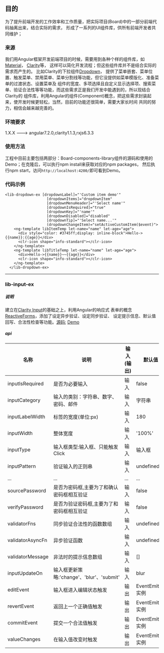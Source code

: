 ## 目的
   为了提升前端开发的工作效率和工作质量，把实际项目(Board)中的一部分前端代码抽离出来，结合实际的需求，
形成了一系列的UI组件库，供所有前端开发者共同维护；

### 来源
   我们用Angular框架开发前端项目的时候，需要用到各种个样的组件库，如[Material](https://material.angular.io/)，
[Clarity](https://clarity.design/)等， 这样可以简化开发流程；但这些组件库并不是结合实际的需求而产生的。
比如Clarity的下拉组件[Dropdown](https://clarity.design/documentation/dropdowns)，
提供了菜单嵌套、菜单位置、触发菜单、禁用菜单、菜单分割线等功能，但它没提供如菜单模版化、准备菜单的过渡状态、设置菜单及
组件的宽度、多项选择且自定义显示选择项、搜索菜单、验证合法性等等功能，而这些需求正是我们开发中能遇到的，所以现结合Clarity的
组件库，利用Angular的组件(Component)概念，把这些需求封装起来，使开发时候更轻松，当然，目前的功能还很简单，需要大家长时间
共同的努力，相信会越来越完善的。

### 环境要求
1.X.X ---> angular7.2.0,clarity1.1.3,rxjs6.3.3

### 使用方法
工程中目前主要包括两部分：Board-components-library组件的源码和使用的Demo；在克隆后，可以执行npm install来获取对应的npm packages，
然后执行npm start，访问`http://localhost:4200/`即可看到Demo。

### 代码示例
 ```
 <lib-dropdown-ex [dropdownLabel]="'Custom item demo'"
                    [dropdownItems]="dropdownItem"
                    [dropdownMenuHeader]="'Select name'"
                    [dropdownIsRequired]="true"
                    [dropdownKey]="'name'"
                    [dropdownDisabled]="disabled"
                    [dropdownTip]="'Select name...'"
                    (dropdownChangeItem)="setActiveCustomItem($event)">
     <ng-template libItemTemp let-name="name" let-age="age">
       <div style="color: #3745ff;display: inline-block">Hello->{{name}}:{{age}}</div>
       <clr-icon shape="info-standard"></clr-icon>
     </ng-template>
     <ng-template libTitleTemp let-name="name" let-age="age">
       <div>Hello->{{name}}~~{{age}}</div>
       <clr-icon shape="info-standard"></clr-icon>
     </ng-template>
   </lib-dropdown-ex>
 ```
----------------------------------------------

### lib-input-ex

##### 说明
建立在[Clarity Input](https://clarity.design/documentation/input)的基础之上，利用Angular的响应式
表单的概念[ReactiveForms](https://angular.cn/guide/reactive-forms)，添加了设定异步验证、设定同步验证、
设定提示信息、默认值回写、合法性检查等功能。[源码](https://github.com/liyanq528/board-components-library/tree/master/projects/board-components-library/src/lib/input-array-ex);
[Demo](https://github.com/liyanq528/board-components-library/tree/master/src/app/input-ex-demo)

##### api

名称 | 说明 | 输入(输出) | 默认值
------- | ----------- | --------- | ---------
inputIsRequired | 是否为必要输入 | 输入 | false
inputCategory | 输入的类别：字符串、数字、密码、邮件 | 输入 | 字符串
inputLabelWidth | 标签的宽度(单位:px) | 输入 | 180
inputWidth | 整体宽度 | 输入 | '100%'
inputType | 输入框类型:输入框、只能触发Click | 输入 | 输入框
inputPattern | 验证输入的正则串 | 输入 | undefined
... | ... | ... | ...
sourcePassword | 是否为密码框,主要为了和确认密码框相互验证 | 输入 | false
verifyPassword | 是否为验证密码框,主要为了和密码框相互验证 | 输入 | false
validatorFns | 同步验证合法性的函数数组 | 输入 | undefined
validatorAsyncFn | 异步验证函数 | 输入 | undefined
validatorMessage | 非法时的提示信息数组 | 输入 | []
inputUpdateOn | 输入框更新策略:'change'、'blur'、'submit' | 输入 | blur
editEvent | 输入框进入编辑状态触发 | 输出 | EventEmitter<any>实例
revertEvent | 返回上一个正确值触发 | 输出 | EventEmitter<any>实例
commitEvent | 提交一个合法值触发 | 输出 | EventEmitter<any>实例
valueChanges | 在输入值改变时触发 | 输出 | EventEmitter<any>实例
